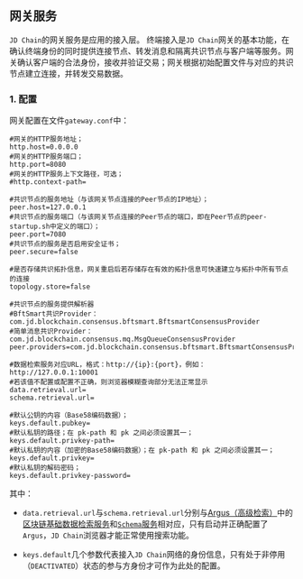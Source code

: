 ## 网关服务

`JD Chain`的网关服务是应用的接入层。
终端接入是`JD Chain`网关的基本功能，在确认终端身份的同时提供连接节点、转发消息和隔离共识节点与客户端等服务。网关确认客户端的合法身份，接收并验证交易；网关根据初始配置文件与对应的共识节点建立连接，并转发交易数据。

### 1. 配置

网关配置在文件`gateway.conf`中：

```properties
#网关的HTTP服务地址；
http.host=0.0.0.0
#网关的HTTP服务端口；
http.port=8080
#网关的HTTP服务上下文路径，可选；
#http.context-path=

#共识节点的服务地址（与该网关节点连接的Peer节点的IP地址）；
peer.host=127.0.0.1
#共识节点的服务端口（与该网关节点连接的Peer节点的端口，即在Peer节点的peer-startup.sh中定义的端口）；
peer.port=7080
#共识节点的服务是否启用安全证书；
peer.secure=false

#是否存储共识拓扑信息，网关重启后若存储存在有效的拓扑信息可快速建立与拓扑中所有节点的连接
topology.store=false

#共识节点的服务提供解析器
#BftSmart共识Provider：com.jd.blockchain.consensus.bftsmart.BftsmartConsensusProvider
#简单消息共识Provider：com.jd.blockchain.consensus.mq.MsgQueueConsensusProvider
peer.providers=com.jd.blockchain.consensus.bftsmart.BftsmartConsensusProvider

#数据检索服务对应URL，格式：http://{ip}:{port}，例如：http://127.0.0.1:10001
#若该值不配置或配置不正确，则浏览器模糊查询部分无法正常显示
data.retrieval.url=
schema.retrieval.url=

#默认公钥的内容（Base58编码数据）；
keys.default.pubkey=
#默认私钥的路径；在 pk-path 和 pk 之间必须设置其一；
keys.default.privkey-path=
#默认私钥的内容（加密的Base58编码数据）；在 pk-path 和 pk 之间必须设置其一；
keys.default.privkey=
#默认私钥的解码密码；
keys.default.privkey-password=

```

其中：

- `data.retrieval.url`与`schema.retrieval.url`分别与[Argus（高级检索）](https://github.com/blockchain-jd-com/jdchain-indexer)中的[区块链基础数据检索服务](https://github.com/blockchain-jd-com/jdchain-indexer#%E5%90%AF%E5%8A%A8%E5%8C%BA%E5%9D%97%E9%93%BE%E5%9F%BA%E7%A1%80%E6%95%B0%E6%8D%AE%E7%B4%A2%E5%BC%95%E6%A3%80%E7%B4%A2%E6%9C%8D%E5%8A%A1)和[`Schema`服务](https://github.com/blockchain-jd-com/jdchain-indexer#%E5%90%AF%E5%8A%A8value%E7%B4%A2%E5%BC%95%E6%9C%8D%E5%8A%A1)相对应，只有启动并正确配置了`Argus`，`JD Chain`浏览器才能正常使用搜索功能。

- `keys.default`几个参数代表接入`JD Chain`网络的身份信息，只有处于非停用（`DEACTIVATED`）状态的参与方身份才可作为此处的配置。